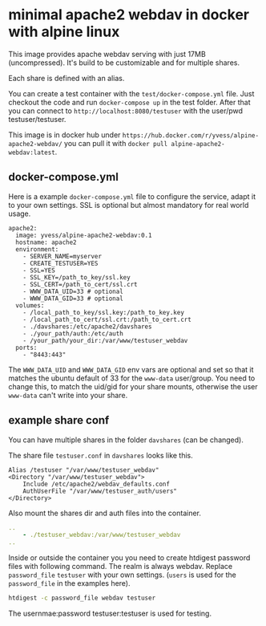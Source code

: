 # minimal apache2 webdav in docker with alpine linux

This image provides apache webdav serving with just 17MB (uncompressed).
It's build to be customizable and for multiple shares.

Each share is defined with an alias.

You can create a test container with the `test/docker-compose.yml` file.
Just checkout the code and run `docker-compose up` in the test folder.
After that you can connect to `http://localhost:8080/testuser` with
the user/pwd testuser/testuser.

This image is in docker hub under `https://hub.docker.com/r/yvess/alpine-apache2-webdav/`
you can pull it with `docker pull alpine-apache2-webdav:latest`.

## docker-compose.yml

Here is a example `docker-compose.yml` file to configure the service,
adapt it to your own settings. SSL is optional but almost mandatory for real world usage.

```
apache2:
  image: yvess/alpine-apache2-webdav:0.1
  hostname: apache2
  environment:
    - SERVER_NAME=myserver
    - CREATE_TESTUSER=YES
    - SSL=YES
    - SSL_KEY=/path_to_key/ssl.key
    - SSL_CERT=/path_to_cert/ssl.crt
    - WWW_DATA_UID=33 # optional
    - WWW_DATA_GID=33 # optional
  volumes:
    - /local_path_to_key/ssl.key:/path_to_key.key
    - /local_path_to_cert/ssl.crt:/path_to_cert.crt
    - ./davshares:/etc/apache2/davshares
    - ./your_path/auth:/etc/auth
    - /your_path/your_dir:/var/www/testuser_webdav
  ports:
    - "8443:443"
```

The `WWW_DATA_UID` and `WWW_DATA_GID` env vars are optional and set so that it matches the ubuntu default of
33 for the `www-data` user/group. You need to change this, to match the uid/gid for your share mounts,
otherwise the user `www-data` can't write into your share.

## example share conf

You can have multiple shares in the folder `davshares` (can be changed).

The share file `testuser.conf` in `davshares` looks like this.

```apacheconf
Alias /testuser "/var/www/testuser_webdav"
<Directory "/var/www/testuser_webdav">
    Include /etc/apache2/webdav_defaults.conf
    AuthUserFile "/var/www/testuser_auth/users"
</Directory>
```

Also mount the shares dir and auth files into the container.

```yaml
..
    - ./testuser_webdav:/var/www/testuser_webdav
..
```

Inside or outside the container you you need to create htdigest password files with following command.
The realm is always webdav. Replace `password_file` `testuser` with your own settings.
(`users` is used for the `password_file` in the examples here).

```bash
htdigest -c password_file webdav testuser
```

The usernmae:password testuser:testuser is used for testing.

